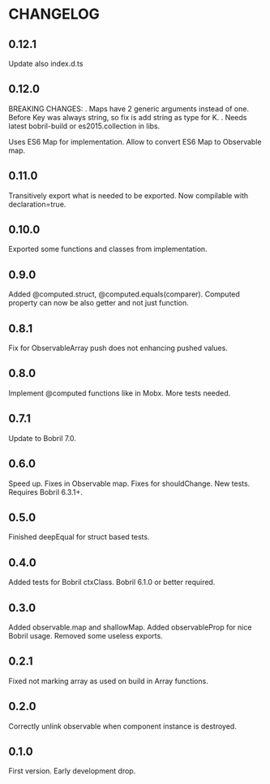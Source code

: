 CHANGELOG
===

0.12.1
--

Update also index.d.ts

0.12.0
--

BREAKING CHANGES:
. Maps have 2 generic arguments instead of one. Before Key was always string, so fix is add string as type for K.
. Needs latest bobril-build or es2015.collection in libs.

Uses ES6 Map for implementation. Allow to convert ES6 Map to Observable map. 

0.11.0
--

Transitively export what is needed to be exported. Now compilable with declaration=true.

0.10.0
--

Exported some functions and classes from implementation.

0.9.0
--

Added @computed.struct, @computed.equals(comparer). Computed property can now be also getter and not just function.

0.8.1
--

Fix for ObservableArray push does not enhancing pushed values.

0.8.0
--

Implement @computed functions like in Mobx. More tests needed.

0.7.1
--

Update to Bobril 7.0.

0.6.0
--

Speed up. Fixes in Observable map. Fixes for shouldChange. New tests. Requires Bobril 6.3.1+.

0.5.0
--

Finished deepEqual for struct based tests.

0.4.0
--

Added tests for Bobril ctxClass. Bobril 6.1.0 or better required.

0.3.0
--

Added observable.map and shallowMap. Added observableProp for nice Bobril usage. Removed some useless exports.

0.2.1
--

Fixed not marking array as used on build in Array functions.

0.2.0
--

Correctly unlink observable when component instance is destroyed.

0.1.0
--

First version. Early development drop.
